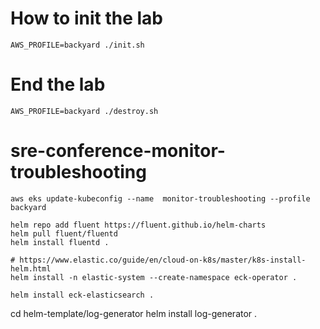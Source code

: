 # How to init the lab
```
AWS_PROFILE=backyard ./init.sh
```

# End the lab
```
AWS_PROFILE=backyard ./destroy.sh
```




# sre-conference-monitor-troubleshooting
```
aws eks update-kubeconfig --name  monitor-troubleshooting --profile backyard
```

```
helm repo add fluent https://fluent.github.io/helm-charts
helm pull fluent/fluentd
helm install fluentd .

# https://www.elastic.co/guide/en/cloud-on-k8s/master/k8s-install-helm.html
helm install -n elastic-system --create-namespace eck-operator .
```

```
helm install eck-elasticsearch .
```
cd helm-template/log-generator
helm install log-generator .

```




